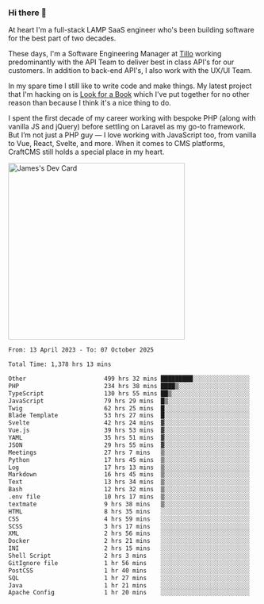 ### Hi there 👋

<!--
**JamesNock/JamesNock** is a ✨ _special_ ✨ repository because its `README.md` (this file) appears on your GitHub profile.

Here are some ideas to get you started:

- 🔭 I’m currently working on ...
- 🌱 I’m currently learning ...
- 👯 I’m looking to collaborate on ...
- 🤔 I’m looking for help with ...
- 💬 Ask me about ...
- 📫 How to reach me: ...
- 😄 Pronouns: ...
- ⚡ Fun fact: ...
-->
At heart I'm a full-stack LAMP SaaS engineer who's been building software for the best part of two decades.

These days, I'm a Software Engineering Manager at [Tillo](https://www.tillo.io/) working predominantly with the API Team to deliver best in class API's for our customers. In addition to back-end API's, I also work with the UX/UI Team.

In my spare time I still like to write code and make things. My latest project that I'm hacking on is [Look for a Book](https://www.lookforabook.co.uk/) which I've put together for no other reason than because I think it's a nice thing to do.

I spent the first decade of my career working with bespoke PHP (along with vanilla JS and jQuery) before settling on Laravel as my go-to framework. But I’m not just a PHP guy — I love working with JavaScript too, from vanilla to Vue, React, Svelte, and more. When it comes to CMS platforms, CraftCMS still holds a special place in my heart.

<a href="https://app.daily.dev/h2onock"><img src="https://api.daily.dev/devcards/v2/XQraFlxE3JPWOlcSuOB2K.png?type=default&r=18u" width="356" alt="James's Dev Card"/></a>

<!--START_SECTION:waka-->

```txt
From: 13 April 2023 - To: 07 October 2025

Total Time: 1,378 hrs 13 mins

Other                      499 hrs 32 mins █████████░░░░░░░░░░░░░░░░   36.25 %
PHP                        234 hrs 38 mins ████▒░░░░░░░░░░░░░░░░░░░░   17.02 %
TypeScript                 130 hrs 55 mins ██▒░░░░░░░░░░░░░░░░░░░░░░   09.50 %
JavaScript                 79 hrs 29 mins  █▒░░░░░░░░░░░░░░░░░░░░░░░   05.77 %
Twig                       62 hrs 25 mins  █░░░░░░░░░░░░░░░░░░░░░░░░   04.53 %
Blade Template             53 hrs 27 mins  █░░░░░░░░░░░░░░░░░░░░░░░░   03.88 %
Svelte                     42 hrs 24 mins  ▓░░░░░░░░░░░░░░░░░░░░░░░░   03.08 %
Vue.js                     39 hrs 53 mins  ▓░░░░░░░░░░░░░░░░░░░░░░░░   02.89 %
YAML                       35 hrs 51 mins  ▓░░░░░░░░░░░░░░░░░░░░░░░░   02.60 %
JSON                       29 hrs 55 mins  ▓░░░░░░░░░░░░░░░░░░░░░░░░   02.17 %
Meetings                   27 hrs 7 mins   ▒░░░░░░░░░░░░░░░░░░░░░░░░   01.97 %
Python                     17 hrs 45 mins  ▒░░░░░░░░░░░░░░░░░░░░░░░░   01.29 %
Log                        17 hrs 13 mins  ▒░░░░░░░░░░░░░░░░░░░░░░░░   01.25 %
Markdown                   16 hrs 45 mins  ▒░░░░░░░░░░░░░░░░░░░░░░░░   01.22 %
Text                       13 hrs 34 mins  ▒░░░░░░░░░░░░░░░░░░░░░░░░   00.99 %
Bash                       12 hrs 32 mins  ▒░░░░░░░░░░░░░░░░░░░░░░░░   00.91 %
.env file                  10 hrs 17 mins  ▒░░░░░░░░░░░░░░░░░░░░░░░░   00.75 %
textmate                   9 hrs 38 mins   ▒░░░░░░░░░░░░░░░░░░░░░░░░   00.70 %
HTML                       8 hrs 35 mins   ░░░░░░░░░░░░░░░░░░░░░░░░░   00.62 %
CSS                        4 hrs 59 mins   ░░░░░░░░░░░░░░░░░░░░░░░░░   00.36 %
SCSS                       3 hrs 17 mins   ░░░░░░░░░░░░░░░░░░░░░░░░░   00.24 %
XML                        2 hrs 56 mins   ░░░░░░░░░░░░░░░░░░░░░░░░░   00.21 %
Docker                     2 hrs 21 mins   ░░░░░░░░░░░░░░░░░░░░░░░░░   00.17 %
INI                        2 hrs 15 mins   ░░░░░░░░░░░░░░░░░░░░░░░░░   00.16 %
Shell Script               2 hrs 3 mins    ░░░░░░░░░░░░░░░░░░░░░░░░░   00.15 %
GitIgnore file             1 hr 56 mins    ░░░░░░░░░░░░░░░░░░░░░░░░░   00.14 %
PostCSS                    1 hr 40 mins    ░░░░░░░░░░░░░░░░░░░░░░░░░   00.12 %
SQL                        1 hr 27 mins    ░░░░░░░░░░░░░░░░░░░░░░░░░   00.11 %
Java                       1 hr 21 mins    ░░░░░░░░░░░░░░░░░░░░░░░░░   00.10 %
Apache Config              1 hr 20 mins    ░░░░░░░░░░░░░░░░░░░░░░░░░   00.10 %
```

<!--END_SECTION:waka-->
